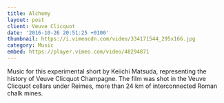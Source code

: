 ```yaml
---
title: Alchemy
layout: post
client: Veuve Clicquot
date: '2016-10-26 20:51:25 +0100'
thumbnail: https://i.vimeocdn.com/video/334171544_295x166.jpg
category: Music
embed: https://player.vimeo.com/video/48294871
---
```


Music for this experimental short by Keiichi Matsuda, representing the history of Veuve Clicquot Champagne. The film was shot in the Veuve Clicquot cellars under Reimes, more than 24 km of interconnected Roman chalk mines.
